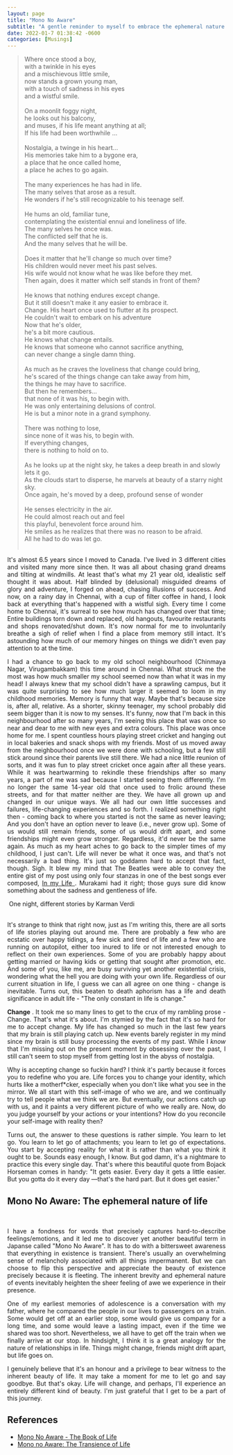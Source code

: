 ```yaml
---
layout: page
title: "Mono No Aware"
subtitle: "A gentle reminder to myself to embrace the ephemeral nature of life."
date: 2022-01-7 01:38:42 -0600
categories: [Musings]
---
```


<blockquote>
Where once stood a boy, <br>
with a twinkle in his eyes <br>
and a mischievous little smile, <br>
now stands a grown young man, <br>
with a touch of sadness in his eyes <br>
and a wistful smile. <br>
<br>
On a moonlit foggy night, <br>
he looks out his balcony, <br>
and muses, if his life meant anything at all; <br>
If his life had been worthwhile ... <br>
<br>
Nostalgia, a twinge in his heart... <br>
His memories take him to a bygone era, <br>
a place that he once called home, <br>
a place he aches to go again. <br>
<br>
The many experiences he has had in life. <br>
The many selves that arose as a result. <br>
He wonders if he's still recognizable to his teenage self. <br> 
<br>
He hums an old, familiar tune, <br>
contemplating the existential ennui and loneliness of life. <br>
The many selves he once was. <br>
The conflicted self that he is. <br>
And the many selves that he will be. <br>
<br>
Does it matter that he'll change so much over time? <br>
His children would never meet his past selves. <br>
His wife would not know what he was like before they met. <br>
Then again, does it matter which self stands in front of them? <br>
<br>
He knows that nothing endures except change. <br>
But it still doesn't make it any easier to embrace it. <br>
Change. His heart once used to flutter at its prospect. <br>
He couldn't wait to embark on his adventure <br>
Now that he's older, <br>
he's a bit more cautious. <br>
He knows what change entails. <br> 
He knows that someone who cannot sacrifice anything, <br>
can never change a single damn thing. <br>
<br>
As much as he craves the loveliness that change could bring, <br>
he's scared of the things change can take away from him, <br>
the things he may have to sacrifice. <br>
But then he remembers... <br>
that none of it was his, to begin with. <br>
He was only entertaining delusions of control. <br>
He is but a minor note in a grand symphony. <br>
<br>
There was nothing to lose, <br>
since none of it was his, to begin with. <br>
If everything changes, <br>
there is nothing to hold on to. <br>
<br>
As he looks up at the night sky, 
he takes a deep breath in and slowly lets it go. <br>
As the clouds start to disperse, 
he marvels at beauty of a starry night sky. <br>
Once again, he's moved by a deep, profound sense of wonder <br>
<br>
He senses electricity in the air. <br>
He could almost reach out and feel <br>
this playful, benevolent force around him. <br>
He smiles as he realizes that there was no reason to be afraid. <br>
All he had to do was let go. <br>
<br>
 </blockquote>



<p align= "justify"> It's almost 6.5 years since I moved to Canada. I've lived in 3 different cities and visited many more since then. It was all about chasing grand dreams and tilting at windmills. At least that's what my 21 year old, idealistic self thought it was about. Half blinded by (delusional) misguided dreams of glory and adventure, I forged on ahead, chasing illusions of success. And now, on a rainy day in Chennai, with a cup of filter coffee in hand, I look back at everything that's happened with a wistful sigh. Every time I come home to Chennai, it's surreal to see how much has changed over that time; Entire buildings torn down and replaced, old hangouts, favourite restaurants and shops renovated/shut down. It's now normal for me to involuntarily breathe a sigh of relief when I find a place from memory still intact. It's astounding how much of our memory hinges on things we didn't even pay attention to at the time. </p>

<p align= "justify"> I had a chance to go back to my old school neighbourhood (Chinmaya Nagar, Virugambakkam) this time around in Chennai. What struck me the most was how much smaller my school seemed now than what it was in my head! I always knew that my school didn't have a sprawling campus, but it was quite surprising to see how much larger it seemed to loom in my childhood memories. Memory is funny that way. Maybe that's because size is, after all, relative. As a shorter, skinny teenager, my school probably did seem bigger than it is now to my senses. It's funny, now that I'm back in this neighbourhood after so many years, I'm seeing this place that was once so near and dear to me with new eyes and extra colours. This place was once home for me. I spent countless hours playing street cricket and hanging out in local bakeries and snack shops with my friends. Most of us moved away from the neighbourhood once we were done with schooling, but a few still stick around since their parents live still there. We had a nice little reunion of sorts, and it was fun to play street cricket once again after all these years. While it was heartwarming to rekindle these friendships after so many years, a part of me was sad because I started seeing them differently. I'm no longer the same 14-year old that once used to frolic around these streets, and for that matter neither are they. We have all grown up and changed in our unique ways. We all had our own little successes and failures, life-changing experiences and so forth. I realized something right then -  coming back to where you started is not the same as never leaving; And you don't have an option never to leave (i.e., never grow up). Some of us would still remain friends, some of us would drift apart, and some friendships might even grow stronger. Regardless, it'd never be the same again. As much as my heart aches to go back to the simpler times of my childhood, I just can't. Life will never be what it once was, and that's not necessarily a bad thing. It's just so goddamn hard to accept that fact, though. Sigh. It blew my mind that The Beatles were able to convey the entire gist of my post using only four stanzas in one of the best songs ever composed, <a href= "https://www.youtube.com/watch?v=YBcdt6DsLQA"> In my Life </a>. Murakami had it right; those guys sure did know something about the sadness and gentleness of life. </p>


<!--
<p align= "justify"> The day you start paying attention to your parents' fraility and mortality. Fuck man. That's one hell of a sobering reality check. To see the the physical toll that age and years of hardship takes on your parents, now that's a heartbreaking sight. It's in the little things you know, like how they start moving a little slower or how there's more white hairs or how they get tired more easily now. You notice that and your whole day goes by in a depressingly pensive haze. And then you realize that there's nothing you can really do about it except maybe be there to make the transition easier for them. And then you look at yourself, in the prime of your life, wondering whether you have it in you to handle old age with some dignity and grace. And then you look at your parents again and hope against hope that they don't grow any older 🤞🏽.  </p>
-->


<div class="row uniform">
<div class="4u 12u$(medium)">
</div>
        <div class="4u 12u$(medium)">
        <span class="image main"><img src="{{site.url}}/assets/images/one-night-different-stories-Karman-Verdi.jpg" alt="" /></span>
        <caption style="text-align:center"> One night, different stories by Karman Verdi </caption>
</div>
<div class="4u 12u$(medium)">
</div>
</div>

<br>

<p align= "justify"> It's strange to think that right now, just as I'm writing this, there are all sorts of life stories playing out around me. There are probably a few who are ecstatic over happy tidings, a few sick and tired of life and a few who are running on autopilot, either too inured to life or not interested enough to reflect on their own experiences. Some of you are probably happy about getting married or having kids or getting that sought after promotion, etc. And some of you, like me, are busy surviving yet another existential crisis, wondering what the hell you are doing with your own life. Regardless of our current situation in life, I guess we can all agree on one thing - change is inevitable. Turns out, this beaten to death aphorism has a life and death significance in adult life - "The only constant in life is change." </p>

<p align="justify"> <b>Change </b>. It took me so many lines to get to the crux of my rambling prose - Change. That's what it's about. I'm stymied by the fact that it's so hard for me to accept change. My life has changed so much in the last few years that my brain is still playing catch up. New events barely register in my mind since my brain is still busy processing the events of my past. While I <i>know</i> that I'm missing out on the present moment by obsessing over the past, I still can't seem to stop myself from getting lost in the abyss of nostalgia.  </p>

<p align= "justify"> Why is accepting change so fuckin hard? I think it's partly because it forces you to redefine who you are. Life forces you to change your identity, which hurts like a motherf*cker, especially when you don't like what you see in the mirror. We all start with this self-image of who we are, and we continually try to tell people what we think we are. But eventually, our actions catch up with us, and it paints a very different picture of who we really are. Now, do you judge yourself by your actions or your intentions? How do you reconcile your self-image with reality then? </p>

<p align= "justify"> Turns out, the answer to these questions is rather simple. You learn to let go. You learn to let go of attachments; you learn to let go of expectations. You start by accepting reality for what it is rather than what you think it ought to be. Sounds easy enough, I know. But god damn, it's a nightmare to practice this every single day. That's where this beautiful quote from Bojack Horseman comes in handy: "It gets easier. Every day it gets a little easier. But you gotta do it every day —that's the hard part. But it does get easier."
</p>




## Mono No Aware: The ephemeral nature of life

<div class="row uniform">
<div class="4u 12u$(medium)">
</div>
        <div class="4u 12u$(medium)">
        <span class="image main"><img src="{{site.url}}/assets/images/mono-no-aware.jpg" alt="" /></span>
</div>
<div class="4u 12u$(medium)">
</div>
</div>

<br>

<p align= "justify"> I have a fondness for words that precisely captures hard-to-describe feelings/emotions, and it led me to discover yet another beautiful term in Japanse called "Mono No Aware". It has to do with a bittersweet awareness that everything in existence is transient. There's usually an overwhelming sense of melancholy associated with all things impermanent. But we can choose to flip this perspective and appreciate the beauty of existence precisely because it is fleeting. The inherent brevity and ephemeral nature of events inevitably heighten the sheer feeling of awe we experience in their presence.  </p>

<p align= "justify"> One of my earliest memories of adolescence is a conversation with my father, where he compared the people in our lives to passengers on a train. Some would get off at an earlier stop, some would give us company for a long time, and some would leave a lasting impact, even if the time we shared was too short. Nevertheless, we all have to get off the train when we finally arrive at our stop. In hindsight, I think it is a great analogy for the nature of relationships in life. Things might change, friends might drift apart, but life goes on. </p>  

<p align= "justify"> I genuinely believe that it's an honour and a privilege to bear witness to the inherent beauty of life. It may take a moment for me to let go and say goodbye. But that's okay. Life will change, and perhaps, I'll experience an entirely different kind of beauty. I'm just grateful that I get to be a part of this journey. </p>


## References
<ul> 
        <li> <a href="https://www.theschooloflife.com/thebookoflife/mono-no-aware/"> Mono No Aware - The Book of Life </a> </li>
        <li> <a href="https://berkleycenter.georgetown.edu/posts/mono-no-aware-the-transience-of-life"> Mono no Aware: The Transience of Life </a> </li>
</ul>
